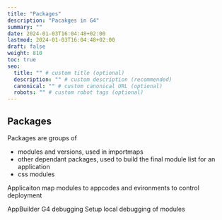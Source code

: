 ```yaml
---
title: "Packages"
description: "Pacakges in G4"
summary: ""
date: 2024-01-03T16:04:48+02:00
lastmod: 2024-01-03T16:04:48+02:00
draft: false
weight: 810
toc: true
seo:
  title: "" # custom title (optional)
  description: "" # custom description (recommended)
  canonical: "" # custom canonical URL (optional)
  robots: "" # custom robot tags (optional)
---
```


## Packages

Packages are groups of 
- modules and versions, used in importmaps
- other dependant packages, used to build the final module list for an application
- css modules

Applicaiton map modules to appcodes and evironments to control deployment

AppBuilder G4 debugging
Setup local debugging of modules 

